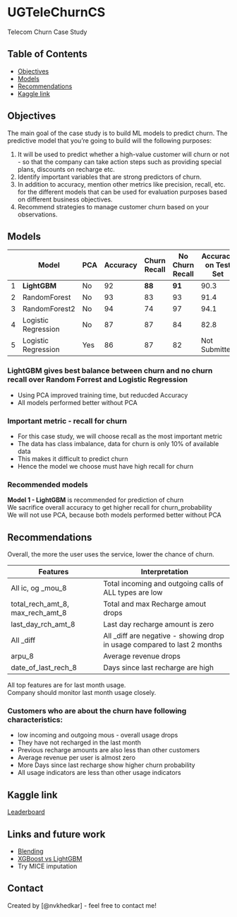 # UGTeleChurnCS
Telecom Churn Case Study

## Table of Contents
* [Objectives](#objectives)
* [Models](#models)
* [Recommendations](#recommendations)
* [Kaggle link](#kaggle-link)

## Objectives
The main goal of the case study is to build ML models to predict churn. The predictive model that you’re going to build will the following purposes:

1. It will be used to predict whether a high-value customer will churn or not - so that the company can take action steps such as providing special plans, discounts on recharge etc.
1. Identify important variables that are strong predictors of churn. 
1. In addition to accuracy, mention other metrics like precision, recall, etc. for the different models that can be used for evaluation purposes based on different business objectives. 
1. Recommend strategies to manage customer churn based on your observations.
  

## Models

||Model|PCA|Accuracy|Churn Recall|No Churn Recall|Accuracy on Test Set|
|---|---|---|---|---|---|---|
|1|__LightGBM__|No|92|__88__|__91__|90.3|
|2|RandomForest|No|93|83|93|91.4|
|3|RandomForest2|No|94|74|97|94.1|
|4|Logistic Regression|No|87|87|84|82.8|
|5|Logistic Regression|Yes|86|87|82|Not Submitted|
  
  
### LightGBM gives best balance between churn and no churn recall over Random Forrest and Logistic Regression
- Using PCA improved training time, but reducded Accuracy
- All models performed better without PCA

### Important metric - recall for churn
- For this case study, we will choose recall as the most important metric
- The data has class imbalance, data for churn is only 10% of available data
- This makes it difficult to predict churn
- Hence the model we choose must have high recall for churn

### Recommended models
__Model 1 - LightGBM__ is recommended for prediction of churn  
We sacrifice overall accuracy to get higher recall for churn_probability  
We will not use PCA, because both models performed better without PCA  


## Recommendations
Overall, the more the user uses the service, lower the chance of churn.
  
|Features|Interpretation|
|---|---|
|All ic, og \_mou_8|Total incoming and outgoing calls of ALL types are low|
|total_rech_amt_8, max_rech_amt_8|Total and max Recharge amout drops|
|last_day_rch_amt_8|Last day recharge amount is zero|
|All \_diff|All \_diff are negative - showing drop in usage compared to last 2 months|
|arpu_8|Average revenue drops|
|date_of_last_rech_8|Days since last recharge are high|
  
All top features are for last month usage.  
Company should monitor last month usage closely.

### Customers who are about the churn have following characteristics:
- low incoming and outgoing mous - overall usage drops
- They have not recharged in the last month
- Previous recharge amounts are also less than other customers
- Average revenue per user is almost zero
- More Days since last recharge show higher churn probability
- All usage indicators are less than other usage indicators

## Kaggle link
[Leaderboard](https://www.kaggle.com/competitions/telecom-churn-case-study-hackathon-C33/leaderboard)
  
## Links and future work
- [Blending](https://machinelearningmastery.com/blending-ensemble-machine-learning-with-python/)
- [XGBoost vs LightGBM](https://neptune.ai/blog/xgboost-vs-lightgbm)
- Try MICE imputation
  
## Contact
Created by [@nvkhedkar] - feel free to contact me!
